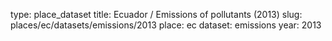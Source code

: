 type: place_dataset
title: Ecuador / Emissions of pollutants (2013)
slug: places/ec/datasets/emissions/2013
place: ec
dataset: emissions
year: 2013
